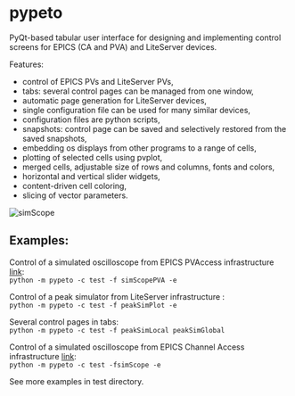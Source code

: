 # pypeto
PyQt-based tabular user interface for designing and implementing control screens for EPICS (CA and PVA) and LiteServer devices.

Features:
 - control of EPICS PVs and LiteServer PVs,
 - tabs: several control pages can be managed from one window,
 - automatic page generation for LiteServer devices,
 - single configuration file can be used for many similar devices,
 - configuration files are python scripts,
 - snapshots: control page can be saved and selectively restored from the saved snapshots,
 - embedding os displays from other programs to a range of cells,
 - plotting of selected cells using pvplot,
 - merged cells, adjustable size of rows and columns, fonts and colors,
 - horizontal and vertical slider widgets,
 - content-driven cell coloring,
 - slicing of vector parameters.

![simScope](./docs/pypeto_simScopePVA.png)

## Examples:
Control of a simulated oscilloscope from EPICS PVAccess infrastructure [link](https://github.com/ASukhanov/p4pex):<br>
`python -m pypeto -c test -f simScopePVA -e`

Control of a peak simulator from LiteServer infrastructure :<br>
`python -m pypeto -c test -f peakSimPlot -e`

Several control pages in tabs:<br>
`python -m pypeto -c test -f peakSimLocal peakSimGlobal`

Control of a simulated oscilloscope from EPICS Channel Access infrastructure 
[link](https://epics.anl.gov/modules/soft/asyn/R4-38/asynDriver.html#testAsynPortDriverApp):<br>
`python -m pypeto -c test -fsimScope -e`

See more examples in test directory.

